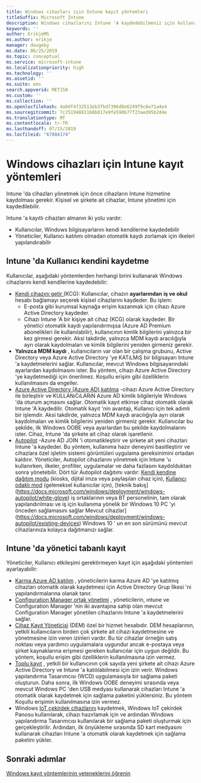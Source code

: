 ```yaml
---
title: Windows cihazları için Intune kayıt yöntemleri
titleSuffix: Microsoft Intune
description: Windows cihazlarını Intune 'A kaydedebilmeniz için kullanabileceğiniz farklı yolları öğrenin
keywords: ''
author: ErikjeMS
ms.author: erikje
manager: dougeby
ms.date: 06/25/2019
ms.topic: conceptual
ms.service: microsoft-intune
ms.localizationpriority: high
ms.technology: ''
ms.assetid: ''
ms.suite: ems
search.appverid: MET150
ms.custom: ''
ms.collection: ''
ms.openlocfilehash: 4a0df4f32513eb37bd7396d8e6249f9c6e71a4e4
ms.sourcegitcommit: 7c251948811b8b817e9fe590b77f23aed95b2d4e
ms.translationtype: MT
ms.contentlocale: tr-TR
ms.lasthandoff: 07/15/2019
ms.locfileid: "67884174"
---
```

# <a name="intune-enrollment-methods-for-windows-devices"></a>Windows cihazları için Intune kayıt yöntemleri

Intune 'da cihazları yönetmek için önce cihazların Intune hizmetine kaydolması gerekir. Kişisel ve şirkete ait cihazlar, Intune yönetimi için kaydedilebilir. 

Intune 'a kayıtlı cihazları almanın iki yolu vardır:
- Kullanıcılar, Windows bilgisayarlarını kendi kendilerine kaydedebilir 
- Yöneticiler, Kullanıcı katılımı olmadan otomatik kaydı zorlamak için ilkeleri yapılandırabilir

## <a name="user-self-enrollment-in-intune"></a>Intune 'da Kullanıcı kendini kaydetme

Kullanıcılar, aşağıdaki yöntemlerden herhangi birini kullanarak Windows cihazlarını kendi kendilerine kaydedebilir:

- [Kendi cihazını getir (](https://docs.microsoft.com/intune-user-help/enroll-windows-10-device)KCG): Kullanıcılar, cihazın **ayarlarından** **iş ve okul** hesabı bağlamayı seçerek kişisel cihazlarını kaydeder. Bu işlem:
  - E-posta gibi kurumsal kaynağa erişim kazanmak için cihazı Azure Active Directory kaydeder.
  - Cihazı Intune 'A bir kişiye ait cihaz (KCG) olarak kaydeder.
Bir yönetici otomatik kaydı yapılandırmışsa (Azure AD Premium abonelikleri ile kullanılabilir), kullanıcının kimlik bilgilerini yalnızca bir kez girmesi gerekir. Aksi takdirde, yalnızca MDM kaydı aracılığıyla ayrı olarak kaydolmaları ve kimlik bilgilerini yeniden girmeniz gerekir.  
- **Yalnızca MDM kaydı** , kullanıcıların var olan bir çalışma grubunu, Active Directory veya Azure Active Directory 'ye KATıLMıŞ bir bilgisayarı Intune 'a kaydetmelerini sağlar. Kullanıcılar, mevcut Windows bilgisayarındaki ayarlardan kaydolmasını ister. Bu yöntem, cihazı Azure Active Directory 'ye kaydetmediği için önerilmez. Koşullu erişim gibi özelliklerin kullanılmasını da engeller.
- [Azure Active Directory (Azure AD) katılma](https://docs.microsoft.com/azure/active-directory/user-help/user-help-join-device-on-network) -cihazı Azure Active Directory ile birleştirir ve KULLANıCıLARıN Azure AD kimlik bilgileriyle Windows 'da oturum açmasını sağlar. Otomatik kayıt etkinse cihaz otomatik olarak Intune 'A kaydedilir. Otomatik kayıt 'nin avantajı, Kullanıcı için tek adımlı bir işlemdir. Aksi takdirde, yalnızca MDM kaydı aracılığıyla ayrı olarak kaydolmaları ve kimlik bilgilerini yeniden girmeniz gerekir. Kullanıcılar bu şekilde, ilk Windows OOBE veya ayarlardan bu şekilde kaydolmalarını ister. Cihaz, Intune 'da şirkete ait cihaz olarak işaretlenir.
- [Autopilot](enrollment-autopilot.md) -Azure AD JOIN 'i otomatikleştirir ve şirkete ait yeni cihazları Intune 'a kaydeder. Bu yöntem, kullanıma hazır deneyimi basitleştirir ve cihazlara özel işletim sistemi görüntüleri uygulama gereksinimini ortadan kaldırır. Yöneticiler, Autopilot cihazlarını yönetmek için Intune 'u kullanırken, ilkeler, profiller, uygulamalar ve daha fazlasını kaydolduktan sonra yönetebilir.  Dört tür Autopilot dağıtımı vardır: [Kendi kendine dağıtım modu](https://docs.microsoft.com/windows/deployment/windows-autopilot/self-deploying) (kiosks, dijital imza veya paylaşılan cihaz için), [Kullanıcı odaklı mod](https://docs.microsoft.com/windows/deployment/windows-autopilot/user-driven) (geleneksel kullanıcılar için), [teknik bakış] (https://docs.microsoft.com/windows/deployment/windows-autopilot/white-glove) iş ortaklarının veya BT personelinin, tam olarak yapılandırılması ve iş için kullanıma yönelik bir Windows 10 PC 'yi önceden sağlamasını sağlar Mevcut cihazlar] (https://docs.microsoft.com/windows/deployment/windows-autopilot/existing-devices) Windows 10 ' un en son sürümünü mevcut cihazlarınıza kolayca dağıtmanızı sağlar.

## <a name="administrator-based-enrollment-in-intune"></a>Intune 'da yönetici tabanlı kayıt

Yöneticiler, Kullanıcı etkileşimi gerektirmeyen kayıt için aşağıdaki yöntemleri ayarlayabilir:

- [Karma Azure AD katılım](https://docs.microsoft.com/windows/client-management/mdm/enroll-a-windows-10-device-automatically-using-group-policy) , yöneticilerin karma Azure AD 'ye katılmış cihazları otomatik olarak kaydetmesi için Active Directory Grup İlkesi 'ni yapılandırmalarına olanak tanır. 
- [Configuration Manager ortak yönetimi](https://docs.microsoft.com/sccm/comanage/overview) , yöneticilerin, ıntune ve Configuration Manager 'nin iki avantajına sahip olan mevcut Configuration Manager yönetilen cihazlarını Intune 'a kaydetmelerini sağlar. 
- [Cihaz Kayıt Yöneticisi](device-enrollment-manager-enroll.md) (DEM) özel bir hizmet hesabıdır. DEM hesaplarının, yetkili kullanıcıların birden çok şirkete ait cihazı kaydetmesine ve yönetmesine izin veren izinleri vardır. Bu tür cihazlar örneğin satış noktası veya yardımcı uygulamalara uygundur ancak e-postaya veya şirket kaynaklarına erişmesi gereken kullanıcılar için uygun değildir. Bu yöntem, koşullu erişim gibi özelliklerin kullanılmasına izin vermez. 
- [Toplu kayıt](windows-bulk-enroll.md) , yetkili bir kullanıcının çok sayıda yeni şirkete ait cihazı Azure Active Directory ve Intune 'a katılılabilmesi için izin verir. Windows yapılandırma Tasarımcısı (WCD) uygulamasıyla bir sağlama paketi oluşturun. Daha sonra, ilk Windows OOBE deneyimi sırasında veya mevcut Windows PC 'den USB medyası kullanarak cihazları Intune 'a otomatik olarak kaydetmek için sağlama paketini yüklersiniz. Bu yöntem Koşullu erişimin kullanılmasına izin vermez. 
- Windows [IoT çekirdek cihazlarını](https://docs.microsoft.com/windows/iot-core/manage-your-device/intunedeviceenrollment) kaydetmek, Windows IoT çekirdek Panosu kullanılarak, cihazı hazırlamak için ve ardından Windows yapılandırma Tasarımcısı kullanılarak bir sağlama paketi oluşturmak için gerçekleştirilir. Ardından, ilk önyükleme sırasında SD kart medyasını kullanarak cihazları Intune 'a otomatik olarak kaydetmek için sağlama paketini yükler.

## <a name="next-steps"></a>Sonraki adımlar

[Windows kayıt yöntemlerinin yeteneklerini öğrenin](enrollment-method-capab.md)

